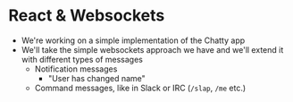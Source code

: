 # React & Websockets

* We're working on a simple implementation of the Chatty app
* We'll take the simple websockets approach we have and we'll extend it with different types of messages
  * Notification messages
    * "User has changed name"
  * Command messages, like in Slack or IRC (`/slap`, `/me` etc.)
